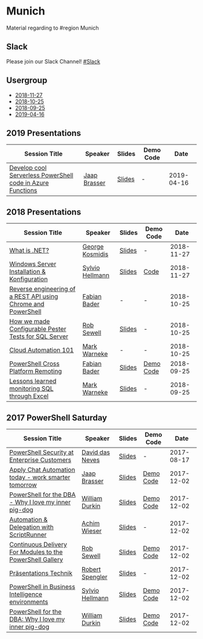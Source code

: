 # Munich

Material regarding to #region Munich

## Slack

Please join our Slack Channel!
[#Slack](https://powershell-ug.com/wp-login.php?action=slack-invitation)

## Usergroup

- [2018-11-27](https://www.meetup.com/German-PowerShell-Usergroup/events/256169707)
- [2018-10-25](https://www.meetup.com/German-PowerShell-Usergroup/events/254472804/)
- [2018-09-25](https://www.meetup.com/German-PowerShell-Usergroup/events/254444660/)
- [2019-04-16](https://www.meetup.com/German-PowerShell-Usergroup/events/259497691/)

## 2019 Presentations


| Session Title                                                                                                                                                           | Speaker                                           | Slides                                                                                                                                                                                                                                                                                                                                                                | Demo Code                                                                                                                                    | Date       |
| ----------------------------------------------------------------------------------------------------------------------------------------------------------------------- | ------------------------------------------------- | --------------------------------------------------------------------------------------------------------------------------------------------------------------------------------------------------------------------------------------------------------------------------------------------------------------------------------------------------------------------- | -------------------------------------------------------------------------------------------------------------------------------------------- | ---------- |
| [Develop cool Serverless PowerShell code in Azure Functions](https://github.com/GPSUG/Munich/tree/master/Usergroup/2019-04-16/What_is_net.md)                                                                        | [Jaap Brasser](https://twitter.com/jaap_brasser/) | [Slides](https://na01.safelinks.protection.outlook.com/?url=https%3A%2F%2Fgithub.com%2Fdotnet-presentations%2Fhome%2Ftree%2Fmaster%2F.NET%2520Intro&data=02%7C01%7CMark.Warneke%40microsoft.com%7Ce755fef4740b4d88ad7608d65125787f%7C72f988bf86f141af91ab2d7cd011db47%7C1%7C0%7C636785618712677118&sdata=tkwm%2FOlnigGnEv8I36jqeEQeQehGrJ19P0fkidtzyvM%3D&reserved=0) | -                                                                                                                                            | 2019-04-16 |


## 2018 Presentations

| Session Title                                                                                                                                                           | Speaker                                           | Slides                                                                                                                                                                                                                                                                                                                                                                | Demo Code                                                                                                                                    | Date       |
| ----------------------------------------------------------------------------------------------------------------------------------------------------------------------- | ------------------------------------------------- | --------------------------------------------------------------------------------------------------------------------------------------------------------------------------------------------------------------------------------------------------------------------------------------------------------------------------------------------------------------------- | -------------------------------------------------------------------------------------------------------------------------------------------- | ---------- |
| [What is .NET?](https://github.com/GPSUG/Munich/tree/master/Usergroup/2018-11-27/What_is_net.md)                                                                        | [George Kosmidis](http://georgekosmidis.gr/)      | [Slides](https://na01.safelinks.protection.outlook.com/?url=https%3A%2F%2Fgithub.com%2Fdotnet-presentations%2Fhome%2Ftree%2Fmaster%2F.NET%2520Intro&data=02%7C01%7CMark.Warneke%40microsoft.com%7Ce755fef4740b4d88ad7608d65125787f%7C72f988bf86f141af91ab2d7cd011db47%7C1%7C0%7C636785618712677118&sdata=tkwm%2FOlnigGnEv8I36jqeEQeQehGrJ19P0fkidtzyvM%3D&reserved=0) | -                                                                                                                                            | 2018-11-27 |
| [Windows Server Installation & Konfiguration](https://github.com/GPSUG/Munich/tree/master/Usergroup/2018-11-27/Windows%20Server%20Installation)                         | [Sylvio Hellmann](https://sylvioh.wordpress.com/) | [Slides](https://github.com/GPSUG/Munich/tree/master/Usergroup/2018-11-27/Windows%20Server%20Installation/PowerShell_Meetup_2018_11.pdf)                                                                                                                                                                                                                                                                                                                                                                     | [Code](https://github.com/GPSUG/Munich/tree/master/Usergroup/2018-11-27/Windows%20Server%20Installation/)                                                                                                                                            | 2018-11-27 |
| [Reverse engineering of a REST API using Chrome and PowerShell](https://github.com/GPSUG/Munich/tree/master/Usergroup/2018-10-25/Reverse_engineering_REST_API.md)       | [Fabian Bader](https://twitter.com/fabian_bader/) | -                                                                                                                                                                                                                                                                                                                                                                     | -                                                                                                                                            | 2018-10-25 |
| [How we made Configurable Pester Tests for SQL Server](https://github.com/GPSUG/Munich/tree/master/Usergroup/2018-10-25/How%20We%20Made%20Configurable%20Tests.pdf)     | [Rob Sewell](https://sqldbawithAbeard.com)        | [Slides](https://github.com/GPSUG/Munich/tree/master/Usergroup/2018-10-25/How%20We%20Made%20Configurable%20Tests.pdf)                                                                                                                                                                                                                                                 | -                                                                                                                                            | 2018-10-25 |
| [Cloud Automation 101](https://markwarneke.me/Cloud-Automation-101)                                                                                                     | [Mark Warneke](https://twitter.com/mark_mit_k_/)  | -                                                                                                                                                                                                                                                                                                                                                                     | -                                                                                                                                            | 2018-10-25 |
| [PowerShell Cross Platform Remoting](https://github.com/GPSUG/Munich/tree/master/Usergroup/2018-09-25/PowerShell%20Cross%20Platform%20Remoting%20-%20Fabian%20Bader)    | [Fabian Bader](https://twitter.com/fabian_bader/) | [Slides](https://github.com/GPSUG/Munich/tree/master/Usergroup/2018-09-25/PowerShell%20Cross%20Platform%20Remoting%20-%20Fabian%20Bader/PowerShell%20Cross%20/Platform%20Remoting.pdf)                                                                                                                                                                                | [Demo Code](https://github.com/GPSUG/Munich/tree/master/Usergroup/2018-09-25/PowerShell%20Cross%20Platform%20Remoting%20-%20Fabian%20Bader/) | 2018-09-25 |
| [Lessons learned monitoring SQL through Excel](https://github.com/GPSUG/Munich/tree/master/Usergroup/2018-09-25/Lessons%20learned%20monitoring%20SQL%20through%20Excel) | [Mark Warneke](https://twitter.com/mark_mit_k_)   | [Slides]()                                                                                                                                                                                                                                                                                                                                                            | -                                                                                                                                            | 2018-09-25 |

## 2017 PowerShell Saturday

| Session Title                                                                                                                                                                             | Speaker                                           | Slides                                                                                                                                                                                                        | Demo Code                                                                                                                                          | Date       |
| ----------------------------------------------------------------------------------------------------------------------------------------------------------------------------------------- | ------------------------------------------------- | ------------------------------------------------------------------------------------------------------------------------------------------------------------------------------------------------------------- | -------------------------------------------------------------------------------------------------------------------------------------------------- | ---------- |
| [PowerShell Security at Enterprise Customers](https://github.com/GPSUG/Munich/tree/master/PowerShell%20Saturday/David%20das%20Neves%20-%20PSSecurity)                                     | [David das Neves](https://github.com/ddneves)     | [Slides](https://github.com/GPSUG/Munich/blob/master/PowerShell%20Saturday/David%20das%20Neves%20-%20PSSecurity/PSConfEU17_Security_Session.zip)                                                              | -                                                                                                                                                  | 2017-08-17 |
| [Apply Chat Automation today - work smarter tomorrow](https://github.com/GPSUG/Munich/tree/master/PowerShell%20Saturday/Jaap%20Brasser%20-%20Chat%20Automation)                           | [Jaap Brasser](https://github.com/jaapbrasser)    | [Slides](https://github.com/GPSUG/Munich/blob/master/PowerShell%20Saturday/Jaap%20Brasser%20-%20Chat%20Automation/Apply%20Chat%20Automation%20today%20-%20work%20smarter%20tomorrow.pdf)                      | [Demo Code](https://github.com/GPSUG/Munich/blob/master/PowerShell%20Saturday/Jaap%20Brasser%20-%20Chat%20Automation/Demo.zip)                     | 2017-12-02 |
| [PowerShell for the DBA - Why I love my inner pig-dog](https://github.com/GPSUG/Munich/tree/master/PowerShell%20Saturday/William%20Durkin)                                                | [William Durkin](https://github.com/sql-williamd) | [Slides](https://github.com/GPSUG/Munich/blob/master/PowerShell%20Saturday/William%20Durkin/PowerShell%20for%20the%20DBA.pptx)                                                                                | [Demo Code](https://github.com/GPSUG/Munich/blob/master/PowerShell%20Saturday/William%20Durkin/dbatools%20demo.txt)                                | 2017-12-02 |
| [Automation & Delegation with ScriptRunner](https://github.com/GPSUG/Munich/tree/master/PowerShell%20Saturday/Achim%20Wieser%20-%20ScriptRunner)                                          | [Achim Wieser](https://www.scriptrunner.com)      | [Slides](https://github.com/GPSUG/Munich/blob/master/PowerShell%20Saturday/Achim%20Wieser%20-%20ScriptRunner/ScriptRunner_2018_for_Geeks_EN.pptx)                                                             | -                                                                                                                                                  | 2017-12-02 |
| [Continuous Delivery For Modules to the PowerShell Gallery](https://github.com/GPSUG/Munich/tree/master/PowerShell%20Saturday/PowerShell%20Saturday%20Munich%20-%20Continuous%20Delivery) | [Rob Sewell](https://sqldbawithAbeard.com)        | [Slides](https://github.com/GPSUG/Munich/blob/master/PowerShell%20Saturday/PowerShell%20Saturday%20Munich%20-%20Continuous%20Delivery/Continuous%20Delivery%20For%20Modules%20To%20PowerShell%20Gallery.pptx) | [Demo Code](https://github.com/GPSUG/Munich/blob/master/PowerShell%20Saturday/PowerShell%20Saturday%20Munich%20-%20Continuous%20Delivery/Demo.ps1) | 2017-12-02 |
| [Präsentations Technik](https://github.com/GPSUG/Munich/tree/master/PowerShell%20Saturday/Robert%20Spengler)                                                                              | [Robert Spengler](https://www.robert-spengler.de) | [Slides](https://github.com/GPSUG/Munich/blob/master/PowerShell%20Saturday/Robert%20Spengler/SPENGLER%20Tipps%20Slides.pdf)                                                                                   | -                                                                                                                                                  | 2017-12-02 |
| [PowerShell in Business Intelligence environments](https://github.com/GPSUG/Munich/tree/master/PowerShell%20Saturday/Sylvio%20Hellmann)                                                   | [Sylvio Hellmann](http://sylvioh.wordpress.com)   | [Slides](https://github.com/GPSUG/Munich/blob/master/PowerShell%20Saturday/Sylvio%20Hellmann/PSSaturDay_Sylvio.zip)                                                                                           | [Demo Code](https://github.com/GPSUG/Munich/blob/master/PowerShell%20Saturday/Sylvio%20Hellmann/PSSaturDay_Sylvio.zip)                             | 2017-12-02 |
| [PowerShell for the DBA: Why I love my inner pig-dog](https://github.com/GPSUG/Munich/tree/master/PowerShell%20Saturday/William%20Durkin)                                                 | [William Durkin](http://williamdurkin.com/)       | [Slides](https://github.com/GPSUG/Munich/blob/master/PowerShell%20Saturday/William%20Durkin/PowerShell%20for%20the%20DBA.pptx)                                                                                | [Demo Code](https://github.com/GPSUG/Munich/blob/master/PowerShell%20Saturday/William%20Durkin/dbatools%20demo.txt)                                | 2017-12-02 |